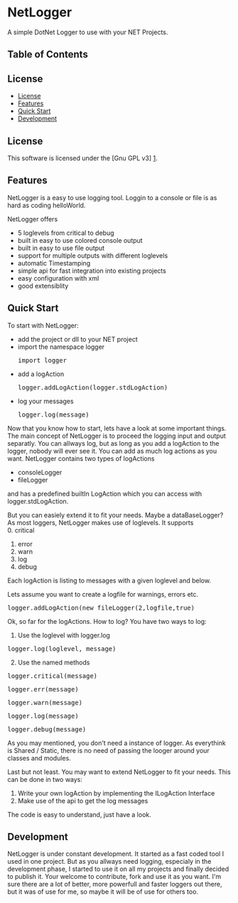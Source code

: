 NetLogger
=========

A simple DotNet Logger to use with your NET Projects.


Table of Contents
-----------------



License
-------
* [License](#license)
* [Features](#features)
* [Quick Start](#quick-start)
* [Development](#development)



License
-------

This software is licensed under the [Gnu GPL v3] [1].


Features
--------

NetLogger is a easy to use logging tool.
Loggin to a console or file is as hard as coding helloWorld.

NetLogger offers
* 5 loglevels from critical to debug
* built in easy to use colored console output
* built in easy to use file output
* support for multiple outputs with different loglevels
* automatic Timestamping
* simple api for fast integration into existing projects
* easy configuration with xml
* good extensiblity



Quick Start
-----------

To start with NetLogger:
* add the project or dll to your NET project
* import the namespace logger  
  <pre>import logger</pre>
* add a logAction  
  <pre>logger.addLogAction(logger.stdLogAction)</pre>
* log your messages  
  <pre>logger.log(message)</pre>


Now that you know how to start, lets have a look at some important things.
The main concept of NetLogger is to proceed the logging input and output separatly.
You can allways log, but as long as you add a logAction to the logger, nobody will ever see it.
You can add as much log actions as you want. NetLogger contains two types of logActions  
* consoleLogger
* fileLogger

and has a predefined builtIn LogAction which you can access with logger.stdLogAction. 

But you can easiely extend it to fit your needs. Maybe a dataBaseLogger? 
As most loggers, NetLogger makes use of loglevels. 
It supports  
  0. critical  
  1. error  
  2. warn  
  3. log  
  4. debug  

Each logAction is listing to messages with a given loglevel and below.

Lets assume you want to create a logfile for warnings, errors etc.
  <pre>logger.addLogAction(new fileLogger(2,logfile,true)</pre>  



Ok, so far for the logActions.
How to log?
You have two ways to log:  
  1. Use the loglevel with logger.log 
  <pre>logger.log(loglevel, message)</pre>
  2. Use the named methods  
  <pre>logger.critical(message)</pre>
  <pre>logger.err(message)</pre>
  <pre>logger.warn(message)</pre>
  <pre>logger.log(message)</pre>
  <pre>logger.debug(message)</pre>

As you may mentioned, you don't need a instance of logger. 
As everythink is Shared / Static, there is no need of passing the looger around your classes and modules.  


Last but not least. You may want to extend NetLogger to fit your needs.
This can be done in two ways:  
  1. Write your own logAction by implementing the ILogAction Interface
  2. Make use of the api to get the log messages

The code is easy to understand, just have a look.  



Development
-----------

NetLogger is under constant development. It started as a fast coded tool I used in one project.
But as you allways need logging, especialy in the development phase, I started to use it on all my projects
and finally decided to publish it. Your welcome to contribute, fork and use it as you want.
I'm sure there are a lot of better, more powerfull and faster loggers out there, but it was of use for me, so maybe it
will be of use for others too.



[1]: http://www.gnu.org/licenses/gpl-3.0-standalone.html "Gnu General Public License Version 3"
